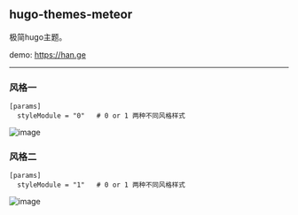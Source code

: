 ## hugo-themes-meteor

极简hugo主题。

demo: https://han.ge

---

### 风格一

```
[params]
  styleModule = "0"   # 0 or 1 两种不同风格样式
```

![image](https://imgbed.netlify.app/images/image.2kq55nyy0w00.png)

### 风格二

```
[params]
  styleModule = "1"   # 0 or 1 两种不同风格样式
```

![image](https://imgbed.netlify.app/images/1685028595353.6qdi3m29cis0.webp)